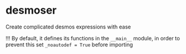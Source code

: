 # desmoser
Create complicated desmos expressions with ease

!!! By default, it defines its functions in the `__main__` module, in order to prevent this
    set `_noautodef = True` before importing
